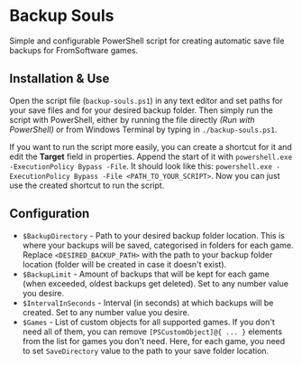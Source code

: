 # Backup Souls
Simple and configurable PowerShell script for creating automatic save file backups for FromSoftware games.

## Installation & Use
Open the script file (`backup-souls.ps1`) in any text editor and set paths for your save files and for your desired backup folder. Then simply run the script with PowerShell, either by running the file directly _(Run with PowerShell)_ or from Windows Terminal by typing in  `./backup-souls.ps1`.

If you want to run the script more easily, you can create a shortcut for it and edit the **Target** field in properties.
Append the start of it with `powershell.exe -ExecutionPolicy Bypass -File`. It should look like this: `powershell.exe -ExecutionPolicy Bypass -File <PATH_TO_YOUR_SCRIPT>`. Now you can just use the created shortcut to run the script. 

## Configuration
 - `$BackupDirectory` - Path to your desired backup folder location. This is where your backups will be saved, categorised in folders for each game. Replace `<DESIRED_BACKUP_PATH>` with the path to your backup folder location (folder will be created in case it doesn't exist).
 - `$BackupLimit` - Amount of backups that will be kept for each game (when exceeded, oldest backups get deleted). Set to any number value you desire.
 - `$IntervalInSeconds` - Interval (in seconds) at which backups will be created. Set to any number value you desire.
 - `$Games` - List of custom objects for all supported games. If you don't need all of them, you can remove `[PSCustomObject]@{ ... }` elements from the list for games you don't need. Here, for each game, you need to set `SaveDirectory` value to the path to your save folder location.
